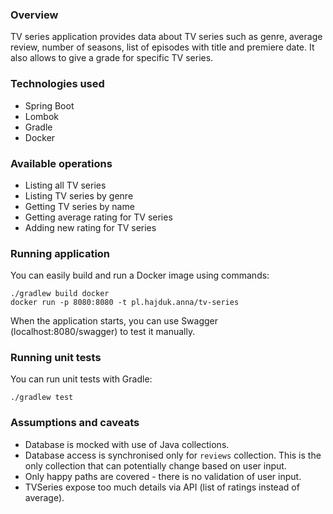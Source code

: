 ### Overview
TV series application provides data about TV series such as genre, average review, number of seasons, list of episodes with title and premiere date.
It also allows to give a grade for specific TV series.

### Technologies used
- Spring Boot
- Lombok
- Gradle
- Docker

### Available operations
- Listing all TV series
- Listing TV series by genre
- Getting TV series by name
- Getting average rating for TV series
- Adding new rating for TV series

### Running application
You can easily build and run a Docker image using commands:

```
./gradlew build docker
docker run -p 8080:8080 -t pl.hajduk.anna/tv-series
```

When the application starts, you can use Swagger (localhost:8080/swagger) to test it manually.

### Running unit tests
You can run unit tests with Gradle:

```
./gradlew test
```

### Assumptions and caveats
- Database is mocked with use of Java collections.
- Database access is synchronised only for `reviews` collection. 
This is the only collection that can potentially change based on user input.
- Only happy paths are covered - there is no validation of user input.
- TVSeries expose too much details via API (list of ratings instead of average).

